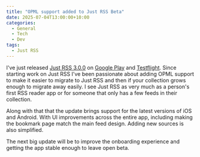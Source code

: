 ```yaml
---
title: "OPML support added to Just RSS Beta"
date: 2025-07-04T13:00:00+10:00
categories:
  - General
  - Tech
  - Dev
tags:
  - Just RSS
---
```


I've just released [Just RSS 3.0.0](https://github.com/frostcube/just-rss/discussions/71) on [Google Play](https://play.google.com/store/apps/details?id=com.frostcube.justrss) and [Testflight](https://testflight.apple.com/join/WsfbPUH1). Since starting work on Just RSS I've been passionate about adding OPML support to make it easier to migrate to Just RSS and then if your collection grows enough to migrate away easily. I see Just RSS as very much as a person's first RSS reader app or for someone that only has a few feeds in their collection.

Along with that that the update brings support for the latest versions of iOS and Android. With UI improvements across the entire app, including making the bookmark page match the main feed design. Adding new sources is also simplified.

The next big update will be to improve the onboarding experience and getting the app stable enough to leave open beta.
